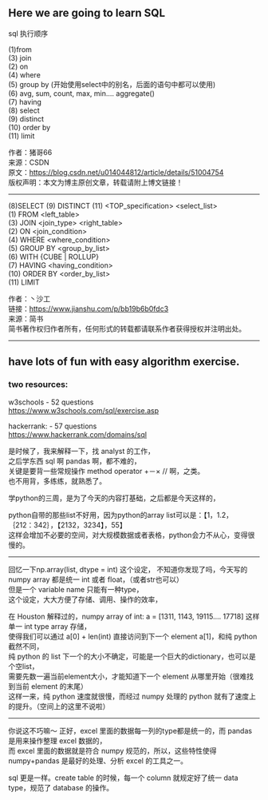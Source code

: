 Here we are going to learn SQL    
----------------------
sql 执行顺序      
     
(1)from                   
(3) join                   
(2) on                   
(4) where          
(5) group by   (开始使用select中的别名，后面的语句中都可以使用)           
(6) avg, sum, count, max, min.... aggregate()          
(7) having          
(8) select          
(9) distinct          
(10) order by                       
(11) limit                        
               
              
作者：猪哥66               
来源：CSDN               
原文：https://blog.csdn.net/u014044812/article/details/51004754               
版权声明：本文为博主原创文章，转载请附上博文链接！       

---------------------                 
              

(8)SELECT     (9) DISTINCT     (11) <TOP_specification>    <select_list>              
(1) FROM                                                   <left_table>              
(3) JOIN                                                   <join_type> <right_table>              
(2) ON                                                     <join_condition>              
(4) WHERE                                                  <where_condition>                            
(5) GROUP BY                                               <group_by_list>              
(6) WITH                                                   {CUBE | ROLLUP}              
(7) HAVING                                                 <having_condition>              
(10) ORDER BY                                              <order_by_list>               
(11) LIMIT               
              
作者：丶沙工              
链接：https://www.jianshu.com/p/bb19b6b0fdc3              
来源：简书              
简书著作权归作者所有，任何形式的转载都请联系作者获得授权并注明出处。              
              


--------------------
have lots of fun with easy algorithm exercise.   
-------------------


### two resources:     

w3schools - 52 questions    
https://www.w3schools.com/sql/exercise.asp     

hackerrank: - 57 questions    
https://www.hackerrank.com/domains/sql



是时候了，我来解释一下，找 analyst 的工作，          
之后学东西 sql 啊 pandas 啊，都不难的，           
关键是要背一些常规操作 method operator +－× // 啊，之类。             
也不用背，多练练，就熟悉了。             
 
学python的三周，是为了今天的内容打基础，之后都是今天这样的，                 

python自带的那些list不好用，因为python的array list可以是：【1，1.2， ｛212：342｝，【2132，3234】，55】              
这样会增加不必要的空间，对大规模数据或者表格，python会力不从心，变得很慢的。                      
               
                       
-----------------------------------------              
                        
回忆一下np.array(list, dtype = int) 这个设定，
不知道你发现了吗，今天写的 numpy array 都是统一 int 或者 float，（或者str也可以）                
但是一个 variable name 只能有一种type，        
这个设定，大大方便了存储、调用、操作的效率，        

在 Houston 解释过的，numpy array of int: 
a = [1311, 1143, 19115.... 17718] 这样单一 int type array 存储，          
使得我们可以通过 a[0] + len(int) 直接访问到下一个 element a[1]，和纯 python 截然不同，            
纯 python 的 list 下一个的大小不确定，可能是一个巨大的dictionary，也可以是个空list，           
需要先数一遍当前element大小，才能知道下一个 element 从哪里开始（很难找到当前 element 的末尾）             
这样一来，纯 python 速度就很慢，而经过 numpy 处理的 python 就有了速度上的提升。（空间上的这里不说啦）
              
              

-----------------------------------------     
你说这不巧嘛～ 
正好，excel 里面的数据每一列的type都是统一的，而 pandas 是用来操作整理 excel 数据的，              
而 excel 里面的数据就是符合 numpy 规范的，所以，这些特性使得 numpy+pandas 是最好的处理、分析 excel 的工具之一。                

sql 更是一样。create table 的时候，每一个 column 就规定好了统一 data type，规范了 database 的操作。            
